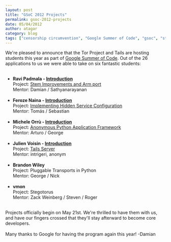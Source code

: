 ```yaml
---
layout: post
title: "GSoC 2012 Projects"
permalink: gsoc-2012-projects
date: 05/04/2012
author: atagar
category: blog
tags: ["censorship circumvention", "Google Summer of Code", "gsoc", "stem"]
---
```


We're pleased to announce that the Tor Project and Tails are hosting students this year as part of [Google Summer of Code](http://www.google-melange.com/gsoc/homepage/google/gsoc2012). Out of the 26 applications to us we were able to take on six fantastic students:  
 

- **Ravi Padmala - [Introduction](http://archives.seul.org/or/dev/Apr-2012/msg00042.html)**  
Project: [Stem Improvements and Arm port](https://www.torproject.org/about/gsocProposal/gsoc12-proposal-stemImprovements.html)  
Mentor: Damian / Sathyanarayanan  
 
- **Feroze Naina - [Introduction](http://archives.seul.org/or/dev/Apr-2012/msg00038.html)**  
Project: [Implementing Hidden Service Configuration](http://feroze.in/gsoc12.html)  
Mentor: Tomás / Sebastian  
 
- **Michele Orrù - [Introduction](http://archives.seul.org/or/dev/Apr-2012/msg00031.html)**  
Project: [Anonymous Python Application Framework](https://pad.riseup.net/p/APAF-timeline)  
Mentor: Arturo / George  
 
- **Julien Voisin - [Introduction](http://archives.seul.org/or/dev/Apr-2012/msg00035.html)**  
Project: [Tails Server](http://dustri.org/pub/tails_server.pdf)  
Mentor: intrigeri, anonym  
 
- **Brandon Wiley**  
Project: Pluggable Transports in Python  
Mentor: George / Nick  
 
- **vmon**  
Project: Stegotorus  
Mentor: Zack Weinberg / Steven / Roger  
 

Projects officially begin on May 21st. We're thrilled to have them with us, and have our fingers crossed that they'll stay afterward to become core developers.  
   
Many thanks to Google for having the program again this year! -Damian

